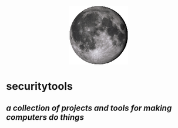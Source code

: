 <p align="center">
  <a href="http://endless.horse">
    <img src=moon.gif alt="spinning-moon" />
  </a>
</p>

# securitytools

## _a collection of projects and tools for making computers do things_
